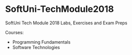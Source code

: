 # SoftUni-TechModule2018
SoftUni Tech Module 2018 Labs, Exercises and Exam Preps

Courses:
* Programming Fundamentals
* Software Technologies
